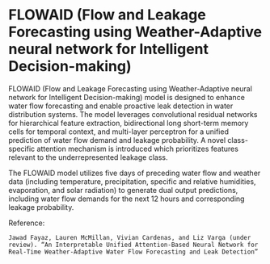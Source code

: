 # FLOWAID (Flow and Leakage Forecasting using Weather-Adaptive neural network for Intelligent Decision-making)


FLOWAID (Flow and Leakage Forecasting using Weather-Adaptive neural network for Intelligent Decision-making) model is designed to enhance water flow forecasting and enable proactive leak detection in water distribution systems. The model leverages convolutional residual networks for hierarchical feature extraction, bidirectional long short-term memory cells for temporal context, and multi-layer perceptron for a unified prediction of water flow demand and leakage probability. A novel class-specific attention mechanism is introduced which prioritizes features relevant to the underrepresented leakage class. 


The FLOWAID model utilizes five days of preceding water flow and weather data (including temperature, precipitation, specific and relative humidities, evaporation, and solar radiation) to generate dual output predictions, including water flow demands for the next 12 hours and corresponding leakage probability.


Reference:
          
    Jawad Fayaz, Lauren McMillan, Vivian Cardenas, and Liz Varga (under review). “An Interpretable Unified Attention-Based Neural Network for Real-Time Weather-Adaptive Water Flow Forecasting and Leak Detection”
